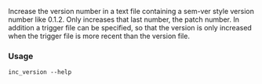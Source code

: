 Increase the version number in a text file containing a sem-ver style version number like 0.1.2. Only increases that last number, the patch number. In addition a trigger file can be specified, so that the version is only increased when the trigger file is more recent than the version file.

### Usage

```
inc_version --help
```